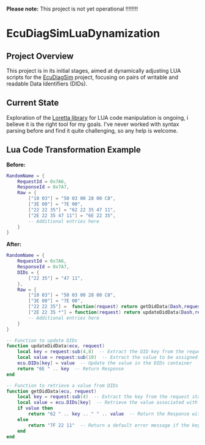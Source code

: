 **Please note:** This project is not yet operational !!!!!!!!
# EcuDiagSimLuaDynamization

## Project Overview
This project is in its initial stages, aimed at dynamically adjusting LUA scripts for the [EcuDiagSim](https://github.com/DiagProf/EcuDiagSim) project, focusing on pairs of writable and readable Data Identifiers (DIDs). 

## Current State
Exploration of the [Loretta library](https://github.com/LorettaDevs/Loretta) for LUA code manipulation is ongoing, i believe it is the right tool for my goals. 
I've never worked with syntax parsing before and find it quite challenging, so any help is welcome.

## Lua Code Transformation Example
**Before:**
```lua
RandomName = {
	RequestId = 0x7A6,
	ResponseId = 0x7A7,
	Raw = {
		["10 03"] = "50 03 00 28 00 C8",
		["3E 00"] = "7E 00",
		["22 22 35"] = "62 22 35 47 11",
		["2E 22 35 47 11"] = "6E 22 35",
        -- Additional entries here
    }
}
```

**After:**
```lua
RandomName = {
	RequestId = 0x7A6,
	ResponseId = 0x7A7,
	DIDs = {
		["22 35"] = "47 11",
	},
	Raw = {
		["10 03"] = "50 03 00 28 00 C8",
		["3E 00"] = "7E 00",
		["22 22 35"] =  function(request) return getDidData(Dash,request) end,
		["2E 22 35 *"] = function(request) return updateDidData(Dash,request ) end,
        -- Additional entries here
    }
}

-- Function to update DIDs
function updateDidData(ecu, request)
    local key = request:sub(4,8)  -- Extract the DID key from the request
    local value = request:sub(10)  -- Extract the value to be assigned to the DID key
    ecu.DIDs[key] = value  -- Update the value in the DIDs container
    return "6E " .. key  -- Return Response
end

-- Function to retrieve a value from DIDs
function getDidData(ecu, request)
    local key = request:sub(4)  -- Extract the key from the request starting from the 4th character
    local value = ecu.DIDs[key]  -- Retrieve the value associated with the key in the DIDs table
    if value then
        return "62 " .. key .. " " .. value  -- Return the Response with the retrieved value
    else
        return "7F 22 11"  -- Return a default error message if the key is not found
    end
end
```